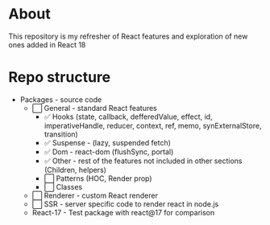 # About

This repository is my refresher of React features and exploration of new ones added in React 18

# Repo structure

- Packages - source code
  - ⬜ General - standard React features
    - ✅ Hooks (state, callback, defferedValue, effect, id, imperativeHandle, reducer, context, ref, memo, synExternalStore, transition)
    - ✅ Suspense - (lazy, suspended fetch)
    - ✅ Dom - react-dom (flushSync, portal)
    - ✅ Other - rest of the features not included in other sections (Children, helpers)
    - ⬜ Patterns (HOC, Render prop)
    - ⬜ Classes
  - ⬜ Renderer - custom React renderer
  - ⬜ SSR - server specific code to render react in node.js
  - React-17 - Test package with react@17 for comparison
